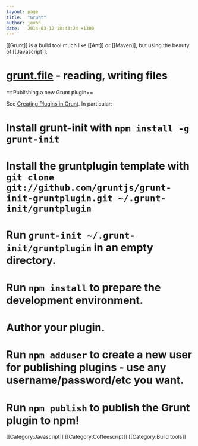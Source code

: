 ```yaml
---
layout: page
title:  "Grunt"
author: jevon
date:   2014-03-12 18:43:24 +1300
---
```


[[Grunt]] is a build tool much like [[Ant]] or [[Maven]], but using the beauty of [[Javascript]].

# <a href="http://gruntjs.com/api/grunt.file">grunt.file</a> - reading, writing files

==Publishing a new Grunt plugin==

See <a href="http://gruntjs.com/creating-plugins">Creating Plugins in Grunt</a>. In particular:

# Install grunt-init with `npm install -g grunt-init`
# Install the gruntplugin template with `git clone git://github.com/gruntjs/grunt-init-gruntplugin.git ~/.grunt-init/gruntplugin`
# Run `grunt-init ~/.grunt-init/gruntplugin` in an empty directory.
# Run `npm install` to prepare the development environment.
# Author your plugin.
# Run `npm adduser` to create a new user for publishing plugins - use any username/password/etc you want.
# Run `npm publish` to publish the Grunt plugin to npm!

[[Category:Javascript]]
[[Category:Coffeescript]]
[[Category:Build tools]]
